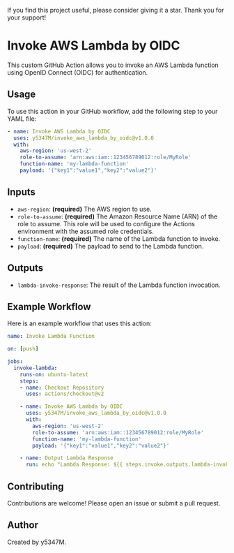 If you find this project useful, please consider giving it a star. Thank you for your support!

# Invoke AWS Lambda by OIDC

This custom GitHub Action allows you to invoke an AWS Lambda function using OpenID Connect (OIDC) for authentication.

## Usage

To use this action in your GitHub workflow, add the following step to your YAML file:

```yaml
- name: Invoke AWS Lambda by OIDC
  uses: y5347M/invoke_aws_lambda_by_oidc@v1.0.0
  with:
    aws-region: 'us-west-2'
    role-to-assume: 'arn:aws:iam::123456789012:role/MyRole'
    function-name: 'my-lambda-function'
    payload: '{"key1":"value1","key2":"value2"}'
```

## Inputs

- `aws-region`: **(required)** The AWS region to use.
- `role-to-assume`: **(required)** The Amazon Resource Name (ARN) of the role to assume. This role will be used to configure the Actions environment with the assumed role credentials.
- `function-name`: **(required)** The name of the Lambda function to invoke.
- `payload`: **(required)** The payload to send to the Lambda function.

## Outputs

- `lambda-invoke-response`: The result of the Lambda function invocation.

## Example Workflow

Here is an example workflow that uses this action:

```yaml
name: Invoke Lambda Function

on: [push]

jobs:
  invoke-lambda:
    runs-on: ubuntu-latest
    steps:
    - name: Checkout Repository
      uses: actions/checkout@v2

    - name: Invoke AWS Lambda by OIDC
      uses: y5347M/invoke_aws_lambda_by_oidc@v1.0.0
      with:
        aws-region: 'us-west-2'
        role-to-assume: 'arn:aws:iam::123456789012:role/MyRole'
        function-name: 'my-lambda-function'
        payload: '{"key1":"value1","key2":"value2"}'

    - name: Output Lambda Response
      run: echo "Lambda Response: ${{ steps.invoke.outputs.lambda-invoke-response }}"
```

## Contributing

Contributions are welcome! Please open an issue or submit a pull request.

## Author

Created by y5347M.
